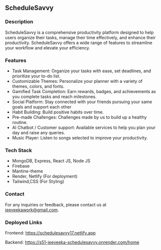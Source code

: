 ## ScheduleSavvy

### Description

ScheduleSavvy is a comprehensive productivity platform designed to help users organize their tasks, manage their time effectively, and enhance their productivity. ScheduleSavvy offers a wide range of features to streamline your workflow and elevate your efficiency.

### Features

- Task Management: Organize your tasks with ease, set deadlines, and prioritize your to-do list.
- Customizable Themes: Personalize your planner with a variety of themes, colors, and fonts.
- Gamified Task Completion: Earn rewards, badges, and achievements as you complete tasks and reach milestones.
- Social Platform: Stay connected with your friends pursuing your same goals and support each other
- Habit Building: Build positive habits over time.
- Pre-made Challenges: Challenges made by us to build up a healthy routine.
- AI Chatbot / Customer support: Available services to help you plan your day and raise any queries.
- Music Player: Listen to songs selected to improve your productivity.

### Tech Stack

- MongoDB, Express, React JS, Node JS
- Firebase
- Mantine-theme
- Render, Netlify (For deployment)
- Tailwind,CSS (For Styling)

### Contact

For any inquiries or feedback, please contact us at jeeveekawork@gmail.com.

### Deployed Links

Frontend: 
https://schedulesavvy17.netlify.app

Backend: 
https://s51-jeeveeka-schedulesavvy.onrender.com/home
